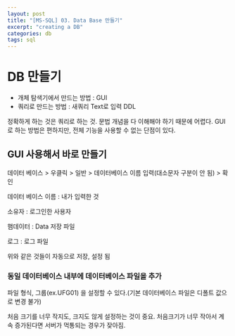 ```yaml
---
layout: post
title: "[MS-SQL] 03. Data Base 만들기"
excerpt: "creating a DB"
categories: db
tags: sql
---
```


# DB 만들기

* 개체 탐색기에서 만드는 방법 : GUI
* 쿼리로 만드는 방법 : 새쿼리 Text로 입력 DDL

정확하게 하는 것은 쿼리로 하는 것. 문법 개념을 다 이해해야 하기 때문에 어렵다. GUI로 하는 방법은 편하지만, 전체 기능을 사용할 수 없는 단점이 있다.





## GUI 사용해서 바로 만들기

데이터 베이스 > 우클릭 > 일반 > 데이터베이스 이름 입력(대소문자 구분이 안 됨) > 확인

데이터 베이스 이름 : 내가 입력한 것

소유자 : 로그인한 사용자

햄데이터 : Data 저장 파일

로그 : 로그 파일

위와 같은 것들이 자동으로 저장, 설정 됨



### 동일 데이터베이스 내부에 데이터베이스 파일을 추가

파일 형식, 그룹(ex.UFG01) 을 설정할 수 있다.(기본 데이터베이스 파일은 디폴트 값으로 변경 불가)

처음 크기를 너무 작지도, 크지도 않게 설정하는 것이 중요. 처음크기가 너무 작아서 계속 증가된다면 서버가 먹통되는 경우가 잦아짐.



